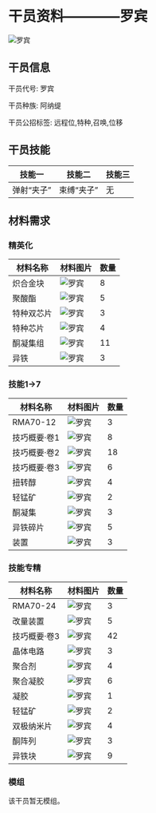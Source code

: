 # 干员资料————罗宾

![罗宾](./oprImages/罗宾.png)

## 干员信息

干员代号: 罗宾

干员种族: 阿纳缇

干员公招标签: 远程位,特种,召唤,位移

## 干员技能

| 技能一       | 技能二   | 技能三 |
| ------------ | -------- | ------ |
| 弹射“夹子” | 束缚“夹子” | 无 |

## 材料需求

### 精英化

| 材料名称      | 材料图片 | 数量  |
|---------|---------|-----|
| 炽合金块 | ![罗宾](./matIcons/炽合金块.png)  |   8  |
| 聚酸酯 | ![罗宾](./matIcons/聚酸酯.png)  |   5  |
| 特种双芯片 | ![罗宾](./matIcons/特种双芯片.png)  |   3  |
| 特种芯片 | ![罗宾](./matIcons/特种芯片.png)  |   4  |
| 酮凝集组 | ![罗宾](./matIcons/酮凝集组.png)  |   11  |
| 异铁 | ![罗宾](./matIcons/异铁.png)  |   3  |

### 技能1→7

| 材料名称      | 材料图片 | 数量  |
|---------|---------|-----|
| RMA70-12 | ![罗宾](./matIcons/RMA70-12.png)  |   3  |
| 技巧概要·卷1 | ![罗宾](./matIcons/技巧概要·卷1.png)  |   8  |
| 技巧概要·卷2 | ![罗宾](./matIcons/技巧概要·卷2.png)  |   18  |
| 技巧概要·卷3 | ![罗宾](./matIcons/技巧概要·卷3.png)  |   6  |
| 扭转醇 | ![罗宾](./matIcons/扭转醇.png)  |   4  |
| 轻锰矿 | ![罗宾](./matIcons/轻锰矿.png)  |   2  |
| 酮凝集 | ![罗宾](./matIcons/酮凝集.png)  |   3  |
| 异铁碎片 | ![罗宾](./matIcons/异铁碎片.png)  |   5  |
| 装置 | ![罗宾](./matIcons/装置.png)  |   3  |

### 技能专精

| 材料名称      | 材料图片 | 数量  |
|---------|---------|-----|
| RMA70-24 | ![罗宾](./matIcons/RMA70-24.png)  |   3  |
| 改量装置 | ![罗宾](./matIcons/改量装置.png)  |   5  |
| 技巧概要·卷3 | ![罗宾](./matIcons/技巧概要·卷3.png)  |   42  |
| 晶体电路 | ![罗宾](./matIcons/晶体电路.png)  |   3  |
| 聚合剂 | ![罗宾](./matIcons/聚合剂.png)  |   4  |
| 聚合凝胶 | ![罗宾](./matIcons/聚合凝胶.png)  |   6  |
| 凝胶 | ![罗宾](./matIcons/凝胶.png)  |   1  |
| 轻锰矿 | ![罗宾](./matIcons/轻锰矿.png)  |   2  |
| 双极纳米片 | ![罗宾](./matIcons/双极纳米片.png)  |   4  |
| 酮阵列 | ![罗宾](./matIcons/酮阵列.png)  |   3  |
| 异铁块 | ![罗宾](./matIcons/异铁块.png)  |   9  |

### 模组

该干员暂无模组。
